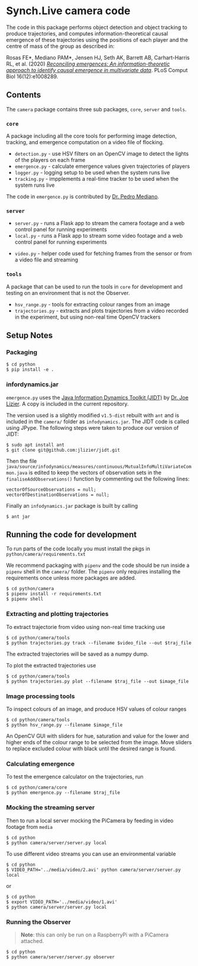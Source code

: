 # Synch.Live camera code

The code in this package performs object detection and object tracking to
produce trajectories, and computes information-theoretical causal emergence of
these trajectories using the positions of each player and the centre of mass of
the group as described in:

Rosas FE*, Mediano PAM*, Jensen HJ, Seth AK, Barrett AB, Carhart-Harris RL, et al.
(2020) [_Reconciling emergences: An information-theoretic approach to identify
causal emergence in multivariate data_](https://doi.org/10.1371/journal.pcbi.1008289).
PLoS Comput Biol 16(12):e1008289.


## Contents

The `camera` package contains three sub packages, `core`, `server` and `tools`.

### `core`
A package including all the core tools for performing image detection, tracking,
and emergence computation on a video file of flocking.

- `detection.py` - use HSV filters on an OpenCV image to detect the lights of
the players on each frame
- `emergence.py` - calculate emergence values given trajectories of players
- `logger.py` - logging setup to be used when the system runs live
- `tracking.py` - impplements a real-time tracker to be used when the system
runs live

The code in `emergence.py` is contributed by [Dr. Pedro Mediano](https://github.com/pmediano).

### `server`

- `server.py` - runs a Flask app to stream the camera footage and a web control
panel for running experiments
- `local.py` - runs a Flask app to stream some video footage and a web control
panel for running experiments
* `video.py` - helper code used for fetching frames from the sensor or from a video
file and streaming

### `tools`
A package that can be used to run the tools in `core` for development and testing
on an environment that is not the Observer.

- `hsv_range.py` - tools for extracting colour ranges from an image
- `trajectories.py` - extracts and plots trajectories from a video recorded in
the experiment, but using non-real time OpenCV trackers


## Setup Notes

### Packaging

    $ cd python
    $ pip install -e .

### infordynamics.jar
`emergence.py` uses the [Java Information Dynamics Toolkit (JIDT)](https://github.com/jlizier/jidt/)
by [Dr. Joe Lizier](https://github.com/jlizier). A copy is included in the current repository.

The version used is a slightly modified `v1.5-dist` rebuilt with `ant` and is included in
the `camera/` folder as `infodynamics.jar`. The JIDT code is called using JPype.
The following steps were taken to produce our version of JIDT:

    $ sudo apt install ant
    $ git clone git@github.com:jlizier/jidt.git

Then the file `java/source/infodynamics/measures/continuous/MutualInfoMultiVariateCommon.java`
is edited to keep the vectors of observation sets in the `finaliseAddObservations()` function
by commenting out the following lines:

    vectorOfSourceObservations = null;
    vectorOfDestinationObservations = null;

Finally an `infodynamics.jar` package is built by calling

    $ ant jar


## Running the code for development

To run parts of the code locally you must install the pkgs in `python/camera/requirements.txt`

We recommend packaging with `pipenv` and the code should be run inside a `pipenv`
shell in the `camera/` folder. The `pipenv` only requires installing the requirements
once unless more packages are added.

    $ cd python/camera
    $ pipenv install -r requirements.txt
    $ pipenv shell

### Extracting and plotting trajectories

To extract trajectorie from video using non-real time tracking use

    $ cd python/camera/tools
    $ python trajectories.py track --filename $video_file --out $traj_file

The extracted trajectories will be saved as a numpy dump.

To plot the extracted trajectories use

    $ cd python/camera/tools
    $ python trajectories.py plot --filename $traj_file --out $image_file


### Image processing tools

To inspect colours of an image, and produce HSV values of colour ranges

    $ cd python/camera/tools
    $ python hsv_range.py --filename $image_file

An OpenCV GUI with sliders for hue, saturation and value for the lower and
higher ends of the colour range to be selected from the image.
Move sliders to replace excluded colour with black until the desired range is
found.


### Calculating emergence

To test the emergence calculator on the trajectories, run

    $ cd python/camera/core
    $ python emergence.py --filename $traj_file


### Mocking the streaming server

Then to run a local server mocking the PiCamera by feeding in video footage from `media`

    $ cd python
    $ python camera/server/server.py local

To use different video streams you can use an environmental variable

    $ cd python
    $ VIDEO_PATH='../media/video/2.avi' python camera/server/server.py local

or 

    $ cd python
    $ export VIDEO_PATH='../media/video/1.avi'
    $ python camera/server/server.py local

### Running the Observer

> **Note**: this can only be run on a RaspberryPi with a PiCamera attached.

    $ cd python
    $ python camera/server/server.py observer




